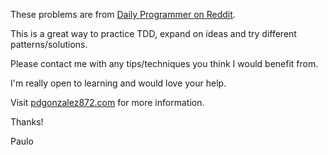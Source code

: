 These problems are from [Daily Programmer on Reddit](https://www.reddit.com/r/dailyprogrammer).

This is a great way to practice TDD, expand on ideas and try different patterns/solutions.

Please contact me with any tips/techniques you think I would benefit from.

I'm really open to learning and would love your help.

Visit [pdgonzalez872.com](www.pdgonzalez872.com) for more information.

Thanks!

Paulo
